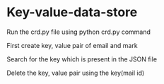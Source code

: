 # Key-value-data-store
Run the crd.py file using python crd.py command

First create key, value pair of email and mark

Search for the key which is present in the JSON file

Delete the key, value pair using the key(mail id)
